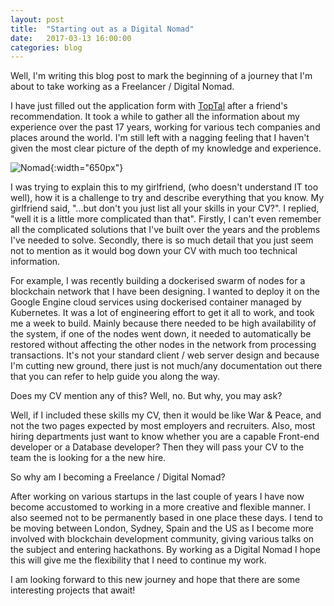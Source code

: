 ```yaml
---
layout: post
title:  "Starting out as a Digital Nomad"
date:   2017-03-13 16:00:00
categories: blog
---
```


Well, I'm writing this blog post to mark the beginning of a journey that I'm about to take working as a Freelancer / Digital Nomad.
 
I have just filled out the application form with [TopTal](https://www.toptal.com) after a friend's recommendation. 
It took a while to gather all the information about my experience over the past 17 years, working for various
tech companies and places around the world. I'm still left with a nagging feeling that I haven't given the 
most clear picture of the depth of my knowledge and experience.

 
![Nomad](http://www.incimages.com/uploaded_files/image/1940x900/digital-nomads-business-travel_1940x900_33662.jpg){:width="650px"}

I was trying to explain this to my girlfriend, (who doesn't understand IT too well), how it is a challenge to try and describe 
everything that you know. My girlfriend said, "...but don't you just list all your skills in your CV?". I replied, "well it
 is a little more complicated than that". Firstly, I can't even remember all the complicated solutions that I've built over the years
 and the problems I've needed to solve. Secondly, there is so much detail that you just seem not to mention as it would bog down your CV with
  much too technical information.
 
For example, I was recently building a dockerised swarm of nodes for a blockchain network that I have been designing. I wanted to deploy it
on the Google Engine cloud services using dockerised container managed by Kubernetes. It was a lot of engineering effort to get it all to work, and took me a week to build. Mainly 
because there needed to be high availability of the system, if one of the nodes went down, it needed to automatically be restored without
affecting the other nodes in the network from processing transactions. It's not your standard client / web server design and 
because I'm cutting new ground, there just is not much/any documentation out there that you can refer to help guide you along the way.

Does my CV mention any of this? Well, no. But why, you may ask? 

Well, if I included these skills my CV, then it would be like War & Peace, and
not the two pages expected by most employers and recruiters. Also, most hiring departments just want to know whether you are a capable 
 Front-end developer or a Database developer? Then they will pass your CV to the team the is looking for a the new hire.

So why am I becoming a Freelance / Digital Nomad?

After working on various startups in the last couple of years I have now become accustomed to working in a more
creative and flexible manner. I also seemed not to be permanently based in one place these days. I tend to be moving between 
London, Sydney, Spain and the US as I become more involved with blockchain development community, giving various talks on the subject and 
entering hackathons. By working as a Digital Nomad I hope this will give me the flexibility that I need to continue my work.

I am looking forward to this new journey and hope that there are some interesting projects that await!


